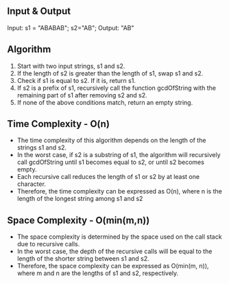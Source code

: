 ## Input & Output
Input: s1 = "ABABAB"; s2="AB";
Output: "AB"

## Algorithm

1. Start with two input strings, s1 and s2.
2. If the length of s2 is greater than the length of s1, swap s1 and s2.
3. Check if s1 is equal to s2. If it is, return s1.
4. If s2 is a prefix of s1, recursively call the function gcdOfString with the remaining part of s1 after removing s2 and s2.
5. If none of the above conditions match, return an empty string.

## Time Complexity - O(n)

- The time complexity of this algorithm depends on the length of the strings s1 and s2.
- In the worst case, if s2 is a substring of s1, the algorithm will recursively call gcdOfString until s1 becomes equal to s2, or until s2 becomes empty.
- Each recursive call reduces the length of s1 or s2 by at least one character.
- Therefore, the time complexity can be expressed as O(n), where n is the length of the longest string among s1 and s2

## Space Complexity - O(min(m,n))

- The space complexity is determined by the space used on the call stack due to recursive calls.
- In the worst case, the depth of the recursive calls will be equal to the length of the shorter string between s1 and s2.
- Therefore, the space complexity can be expressed as O(min(m, n)), where m and n are the lengths of s1 and s2, respectively.

